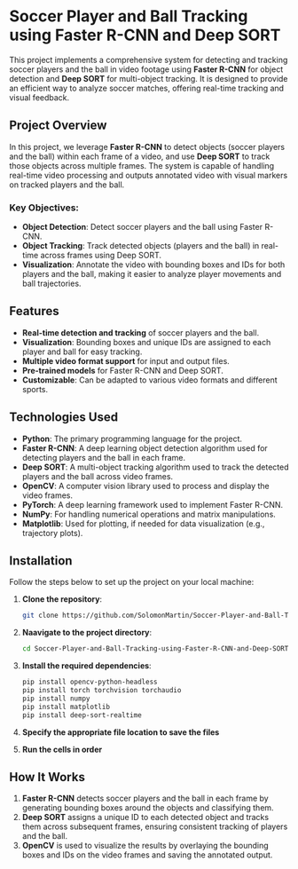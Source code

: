 # Soccer Player and Ball Tracking using Faster R-CNN and Deep SORT

This project implements a comprehensive system for detecting and tracking soccer players and the ball in video footage using **Faster R-CNN** for object detection and **Deep SORT** for multi-object tracking. It is designed to provide an efficient way to analyze soccer matches, offering real-time tracking and visual feedback.

## Project Overview

In this project, we leverage **Faster R-CNN** to detect objects (soccer players and the ball) within each frame of a video, and use **Deep SORT** to track those objects across multiple frames. The system is capable of handling real-time video processing and outputs annotated video with visual markers on tracked players and the ball.

### Key Objectives:
- **Object Detection**: Detect soccer players and the ball using Faster R-CNN.
- **Object Tracking**: Track detected objects (players and the ball) in real-time across frames using Deep SORT.
- **Visualization**: Annotate the video with bounding boxes and IDs for both players and the ball, making it easier to analyze player movements and ball trajectories.

## Features

- **Real-time detection and tracking** of soccer players and the ball.
- **Visualization**: Bounding boxes and unique IDs are assigned to each player and ball for easy tracking.
- **Multiple video format support** for input and output files.
- **Pre-trained models** for Faster R-CNN and Deep SORT.
- **Customizable**: Can be adapted to various video formats and different sports.

## Technologies Used

- **Python**: The primary programming language for the project.
- **Faster R-CNN**: A deep learning object detection algorithm used for detecting players and the ball in each frame.
- **Deep SORT**: A multi-object tracking algorithm used to track the detected players and the ball across video frames.
- **OpenCV**: A computer vision library used to process and display the video frames.
- **PyTorch**: A deep learning framework used to implement Faster R-CNN.
- **NumPy**: For handling numerical operations and matrix manipulations.
- **Matplotlib**: Used for plotting, if needed for data visualization (e.g., trajectory plots).

## Installation

Follow the steps below to set up the project on your local machine:

1. **Clone the repository**:
   ```bash
   git clone https://github.com/SolomonMartin/Soccer-Player-and-Ball-Tracking-using-Faster-R-CNN-and-Deep-SORT.git

2. **Naavigate to the project directory**:
    ```bash
    cd Soccer-Player-and-Ball-Tracking-using-Faster-R-CNN-and-Deep-SORT

3. **Install the required dependencies**:
    ```bash
    pip install opencv-python-headless
    pip install torch torchvision torchaudio
    pip install numpy
    pip install matplotlib
    pip install deep-sort-realtime

4. **Specify the appropriate file location to save the files**

5. **Run the cells in order**


## How It Works
1. **Faster R-CNN** detects soccer players and the ball in each frame by generating bounding boxes around the objects and classifying them.
2. **Deep SORT** assigns a unique ID to each detected object and tracks them across subsequent frames, ensuring consistent tracking of players and the ball.
3. **OpenCV** is used to visualize the results by overlaying the bounding boxes and IDs on the video frames and saving the annotated output.